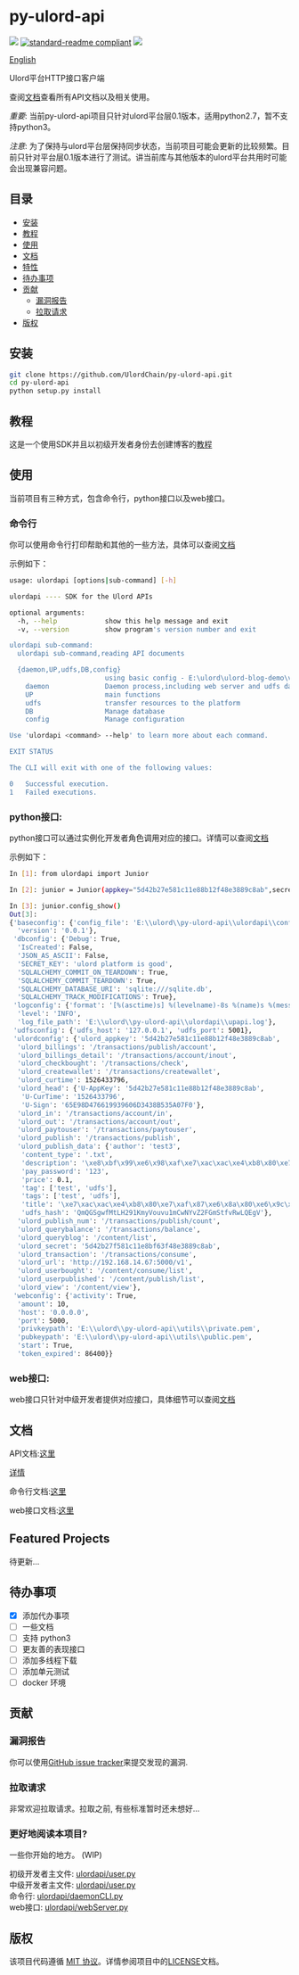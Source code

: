 ﻿# py-ulord-api

[![](https://img.shields.io/badge/py--ulord--api-incomplete-red.svg)](https://github.com/UlordChain/py-ulord-api#todo-list)
[![standard-readme compliant](https://img.shields.io/badge/readme%20style-standard-brightgreen.svg?style=flat-square)](https://github.com/RichardLitt/standard-readme)
[![](https://img.shields.io/badge/cli-completed-green.svg)](https://github.com/UlordChain/py-ulord-api#cli)

[English](https://github.com/UlordChain/py-ulord-api)

Ulord平台HTTP接口客户端

查阅[文档](http://py-ulord-api.readthedocs.io/en/latest/)查看所有API文档以及相关使用。

*重要*: 当前py-ulord-api项目只针对ulord平台层0.1版本，适用python2.7，暂不支持python3。

*注意*: 为了保持与ulord平台层保持同步状态，当前项目可能会更新的比较频繁。目前只针对平台层0.1版本进行了测试。讲当前库与其他版本的ulord平台共用时可能会出现兼容问题。

## 目录

- [安装](#安装)
- [教程](#教程)
- [使用](#使用)
- [文档](#文档)
- [特性](#特性)
- [待办事项](#待办事项)
- [贡献](#贡献)
  - [漏洞报告](#漏洞报告)
  - [拉取请求](#拉取请求)
- [版权](#版权)

## 安装

```sh
git clone https://github.com/UlordChain/py-ulord-api.git
cd py-ulord-api
python setup.py install
```

## 教程

这是一个使用SDK并且以初级开发者身份去创建博客的[教程](https://github.com/UlordChain/py-ulord-api/blob/master/docs/%E6%95%99%E7%A8%8B.md)

## 使用

当前项目有三种方式，包含命令行，python接口以及web接口。

### 命令行

你可以使用命令行打印帮助和其他的一些方法，具体可以查阅[文档](https://github.com/UlordChain/py-ulord-api/blob/master/docs/cli_help.md)

示例如下：
```sh
usage: ulordapi [options|sub-command] [-h]

ulordapi ---- SDK for the Ulord APIs

optional arguments:
  -h, --help            show this help message and exit
  -v, --version         show program's version number and exit

ulordapi sub-command:
  ulordapi sub-command,reading API documents

  {daemon,UP,udfs,DB,config}
                        using basic config - E:\ulord\ulord-blog-demo\venv\lib\site-packages\ulordapi-0.0.1-py2.7.egg\ulordapi\config
    daemon              Daemon process,including web server and udfs daemon.
    UP                  main functions
    udfs                transfer resources to the platform
    DB                  Manage database
    config              Manage configuration

Use 'ulordapi <command> --help' to learn more about each command.

EXIT STATUS

The CLI will exit with one of the following values:

0   Successful execution.
1   Failed executions.
```
### python接口:

python接口可以通过实例化开发者角色调用对应的接口。详情可以查阅[文档](https://github.com/UlordChain/py-ulord-api/blob/master/docs/API.md)

示例如下：
```sh
In [1]: from ulordapi import Junior

In [2]: junior = Junior(appkey="5d42b27e581c11e88b12f48e3889c8ab",secret="5d42b27f581c11e8bf63f48e3889c8ab")

In [3]: junior.config_show()
Out[3]:
{'baseconfig': {'config_file': 'E:\\ulord\\py-ulord-api\\ulordapi\\config',
  'version': '0.0.1'},
 'dbconfig': {'Debug': True,
  'IsCreated': False,
  'JSON_AS_ASCII': False,
  'SECRET_KEY': 'ulord platform is good',
  'SQLALCHEMY_COMMIT_ON_TEARDOWN': True,
  'SQLALCHEMY_COMMIT_TEARDOWN': True,
  'SQLALCHEMY_DATABASE_URI': 'sqlite:///sqlite.db',
  'SQLALCHEMY_TRACK_MODIFICATIONS': True},
 'logconfig': {'format': '[%(asctime)s] %(levelname)-8s %(name)s %(message)s',
  'level': 'INFO',
  'log_file_path': 'E:\\ulord\\py-ulord-api\\ulordapi\\upapi.log'},
 'udfsconfig': {'udfs_host': '127.0.0.1', 'udfs_port': 5001},
 'ulordconfig': {'ulord_appkey': '5d42b27e581c11e88b12f48e3889c8ab',
  'ulord_billings': '/transactions/publish/account',
  'ulord_billings_detail': '/transactions/account/inout',
  'ulord_checkbought': '/transactions/check',
  'ulord_createwallet': '/transactions/createwallet',
  'ulord_curtime': 1526433796,
  'ulord_head': {'U-AppKey': '5d42b27e581c11e88b12f48e3889c8ab',
   'U-CurTime': '1526433796',
   'U-Sign': '65E98D476619939606D3438B535A07F0'},
  'ulord_in': '/transactions/account/in',
  'ulord_out': '/transactions/account/out',
  'ulord_paytouser': '/transactions/paytouser',
  'ulord_publish': '/transactions/publish',
  'ulord_publish_data': {'author': 'test3',
   'content_type': '.txt',
   'description': '\xe8\xbf\x99\xe6\x98\xaf\xe7\xac\xac\xe4\xb8\x80\xe7\xaf\x87UDFS\xe6\xb5\x8b\xe8\xaf\x95\xe6\x96\x87\xe4\xbb\xb6',
   'pay_password': '123',
   'price': 0.1,
   'tag': ['test', 'udfs'],
   'tags': ['test', 'udfs'],
   'title': '\xe7\xac\xac\xe4\xb8\x80\xe7\xaf\x87\xe6\x8a\x80\xe6\x9c\xaf\xe5\x8d\x9a\xe5\xae\xa2',
   'udfs_hash': 'QmQGSgwfMtLH291KmyVouvu1mCwNYvZ2FGmStfvRwLQEgV'},
  'ulord_publish_num': '/transactions/publish/count',
  'ulord_querybalance': '/transactions/balance',
  'ulord_queryblog': '/content/list',
  'ulord_secret': '5d42b27f581c11e8bf63f48e3889c8ab',
  'ulord_transaction': '/transactions/consume',
  'ulord_url': 'http://192.168.14.67:5000/v1',
  'ulord_userbought': '/content/consume/list',
  'ulord_userpublished': '/content/publish/list',
  'ulord_view': '/content/view'},
 'webconfig': {'activity': True,
  'amount': 10,
  'host': '0.0.0.0',
  'port': 5000,
  'privkeypath': 'E:\\ulord\\py-ulord-api\\utils\\private.pem',
  'pubkeypath': 'E:\\ulord\\py-ulord-api\\utils\\public.pem',
  'start': True,
  'token_expired': 86400}}
```

### web接口:

web接口只针对中级开发者提供对应接口，具体细节可以查阅[文档](https://github.com/UlordChain/py-ulord-api/blob/master/docs/web-server.md)

## 文档

API文档:[这里](https://github.com/UlordChain/py-ulord-api/blob/master/docs/API.md)

[详情](http://py-ulord-api.readthedocs.io/en/latest/)

命令行文档:[这里](https://github.com/UlordChain/py-ulord-api/blob/master/docs/cli_help.md)

web接口文档:[这里](https://github.com/UlordChain/py-ulord-api/blob/master/docs/web-server.md)

## Featured Projects

 待更新...

## 待办事项
- [x] 添加代办事项
- [ ] 一些文档
- [ ] 支持 python3
- [ ] 更友善的表现接口
- [ ] 添加多线程下载
- [ ] 添加单元测试
- [ ] docker 环境

## 贡献

### 漏洞报告

你可以使用[GitHub issue tracker](https://github.com/UlordChain/py-ulord-api/issues)来提交发现的漏洞.

### 拉取请求

非常欢迎拉取请求。拉取之前, 有些标准暂时还未想好...

### 更好地阅读本项目?

一些你开始的地方。 (WIP)

初级开发者主文件: [ulordapi/user.py](https://github.com/UlordChain/py-ulord-api/blob/master/ulordapi/user.py#L174) <br>
中级开发者主文件: [ulordapi/user.py](https://github.com/UlordChain/py-ulord-api/blob/master/ulordapi/user.py#L191) <br>
命令行: [ulordapi/daemonCLI.py](https://github.com/UlordChain/py-ulord-api/blob/master/ulordapi/daemonCLI.py) <br>
web接口: [ulordapi/webServer.py](https://github.com/UlordChain/py-ulord-api/blob/master/ulordapi/webServer.py) <br>

## 版权

该项目代码遵循 [MIT 协议](https://opensource.org/licenses/MIT)。详情参阅项目中的[LICENSE](LICENSE)文档。